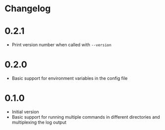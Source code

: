 # Changelog

# 0.2.1
- Print version number when called with `--version`

# 0.2.0
- Basic support for environment variables in the config file

# 0.1.0
- Initial version
- Basic support for running multiple commands in different directories and multiplexing the log output
